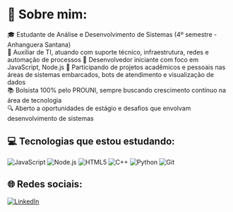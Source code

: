 # 💫 Sobre mim:
🎓 Estudante de Análise e Desenvolvimento de Sistemas (4º semestre - Anhanguera Santana)  
💼 Auxiliar de TI, atuando com suporte técnico, infraestrutura, redes e automação de processos
🤖 Desenvolvedor iniciante com foco em JavaScript, Node.js
🚀 Participando de projetos acadêmicos e pessoais nas áreas de sistemas embarcados, bots de atendimento e visualização de dados  
📚 Bolsista 100% pelo PROUNI, sempre buscando crescimento contínuo na área de tecnologia  
🔍 Aberto a oportunidades de estágio e desafios que envolvam desenvolvimento de sistemas

## 💻 Tecnologias que estou estudando:
![JavaScript](https://img.shields.io/badge/-JavaScript-black?style=flat-square&logo=javascript)
![Node.js](https://img.shields.io/badge/-Node.js-339933?style=flat-square&logo=node.js&logoColor=white)
![HTML5](https://img.shields.io/badge/-HTML5-E34F26?style=flat-square&logo=html5&logoColor=white)
![C++](https://img.shields.io/badge/-C++-00599C?style=flat-square&logo=c%2b%2b&logoColor=white)
![Python](https://img.shields.io/badge/-Python-3776AB?style=flat-square&logo=python&logoColor=white)
![Git](https://img.shields.io/badge/-Git-F05032?style=flat-square&logo=git&logoColor=white)

## 🌐 Redes sociais:
[![LinkedIn](https://img.shields.io/badge/LinkedIn-%230077B5.svg?logo=linkedin&logoColor=white)](https://linkedin.com/in/vitor-darezzo-3863952bb)  

<!-- Perfil criado com GPRM (https://gprm.itsvg.in) -->
